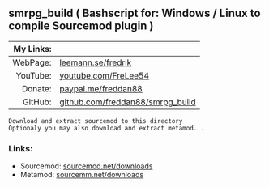 ﻿## smrpg_build ( Bashscript for: Windows / Linux to compile Sourcemod plugin )

| My Links: ||
| --------: | --------------------------------------------------
| WebPage:  | [leemann.se/fredrik](http://www.leemann.se/fredrik)
| YouTube:  | [youtube.com/FreLee54](https://www.youtube.com/user/FreLee54)
| Donate:   | [paypal.me/freddan88](https://www.paypal.me/freddan88)
| GitHub:   | [github.com/freddan88/smrpg_build](https://github.com/freddan88/smrpg_build)

```
Download and extract sourcemod to this directory
Optionaly you may also download and extract metamod...
```
### Links:

- Sourcemod: [sourcemod.net/downloads](https://www.sourcemod.net/downloads.php?branch=stable)
- Metamod: [sourcemm.net/downloads](https://www.sourcemm.net/downloads.php?branch=stable)